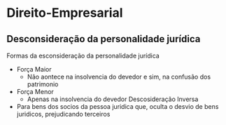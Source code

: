 # Direito-Empresarial

Desconsideração da personalidade jurídica
-
Formas da esconsideração da personalidade jurídica
 - Força Maior
   - Não aontece na insolvencia do devedor e sim, na confusão dos patrimonio
 - Força Menor
   - Apenas na insolvencia do devedor
Descosideração Inversa
- Para bens dos socios da pessoa juridica que, oculta o desvio de bens juridicos, prejudicando terceiros
